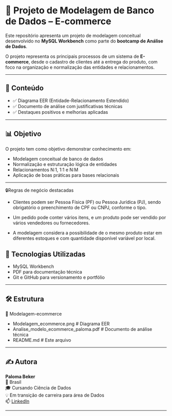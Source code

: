 # 🛒 Projeto de Modelagem de Banco de Dados – E-commerce

Este repositório apresenta um projeto de modelagem conceitual desenvolvido no **MySQL Workbench** como parte do **bootcamp de Análise de Dados**.

O projeto representa os principais processos de um sistema de **E-commerce**, desde o cadastro de clientes até a entrega do produto, com foco na organização e normalização das entidades e relacionamentos.

---

## 📌 Conteúdo

- ✅ Diagrama EER (Entidade-Relacionamento Estendido)
- ✅ Documento de análise com justificativas técnicas
- ✅ Destaques positivos e melhorias aplicadas

---

## 📊 Objetivo

O projeto tem como objetivo demonstrar conhecimento em:

- Modelagem conceitual de banco de dados
- Normalização e estruturação lógica de entidades
- Relacionamentos N:1, 1:1 e N:M
- Aplicação de boas práticas para bases relacionais

---

🔒Regras de negócio destacadas

- Clientes podem ser Pessoa Física (PF) ou Pessoa Jurídica (PJ), sendo obrigatório o preenchimento de CPF ou CNPJ, conforme o tipo.

- Um pedido pode conter vários itens, e um produto pode ser vendido por vários vendedores ou fornecedores.

- A modelagem considera a possibilidade de o mesmo produto estar em diferentes estoques e com quantidade disponível variável por local.

## 🧠 Tecnologias Utilizadas

- MySQL Workbench
- PDF para documentação técnica
- Git e GitHub para versionamento e portfólio

---

## 🛠 Estrutura

📁 Modelagem-ecommerce
- Modelagem_ecommerce.png # Diagrama EER
- Analise_modelo_ecommerce_paloma.pdf # Documento de análise técnica
- README.md # Este arquivo


---

## ✍ Autora

**Paloma Beker**  
📍 Brasil  
🎓 Cursando Ciência de Dados  
💡 Em transição de carreira para área de Dados  
📫 [LinkedIn](https://www.linkedin.com/in/paloma-beker)

---

